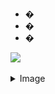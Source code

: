 - � 
- � 
- �

<!---
h-m-m-m/h-m-m-m is a ✨ special ✨ repository because its `README.md` (this file) appears on your GitHub profile.
You can click the Preview link to take a look at your changes.
--->

![](https://komarev.com/ghpvc/?username=h-m-m-m)
<details>
  <summary>Image</summary>
  
  ![](https://github.com/h-m-m-m/h-m-m-m/raw/main/tudouBILLBOARD.png)
  
  </details>
